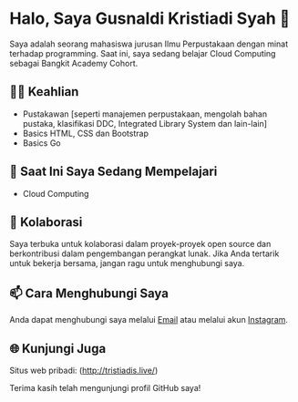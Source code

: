 # Halo, Saya Gusnaldi Kristiadi Syah 👋

Saya adalah seorang mahasiswa jurusan Ilmu Perpustakaan dengan minat terhadap programming. Saat ini, saya sedang belajar Cloud Computing sebagai Bangkit Academy Cohort.
## 👨‍💻 Keahlian
- Pustakawan [seperti manajemen perpustakaan, mengolah bahan pustaka, klasifikasi DDC, Integrated Library System dan lain-lain]
- Basics HTML, CSS dan Bootstrap
- Basics Go

## 🌱 Saat Ini Saya Sedang Mempelajari
- Cloud Computing

## 🤝 Kolaborasi
Saya terbuka untuk kolaborasi dalam proyek-proyek open source dan berkontribusi dalam pengembangan perangkat lunak. Jika Anda tertarik untuk bekerja bersama, jangan ragu untuk menghubungi saya.

## 📫 Cara Menghubungi Saya
Anda dapat menghubungi saya melalui [Email](mailto:gusnaldikrist@gmail.com) atau melalui akun [Instagram](https://www.instagram.com/tristiadis/).

## 🌐 Kunjungi Juga
Situs web pribadi: (http://tristiadis.live/)

Terima kasih telah mengunjungi profil GitHub saya!



<!---
gusnaldikrist/gusnaldikrist is a ✨ special ✨ repository because its `README.md` (this file) appears on your GitHub profile.
You can click the Preview link to take a look at your changes.
--->
